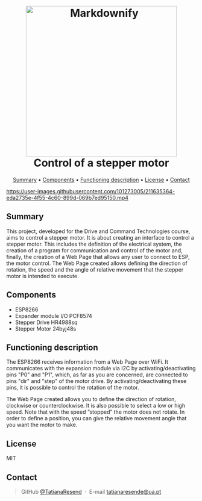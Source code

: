 <h1 align="center">
  <br>
  <img src="https://user-images.githubusercontent.com/101273005/211634877-c218cebf-b6f4-4a2d-882b-d9d67f9c3cfe.png" alt="Markdownify" width="400">
  

  <br>
  Control of a stepper motor
  <br>
</h1>

<p align="center">
  <a href="#summary">Summary</a> •
  <a href="#components">Components</a> •
  <a href="#Functioning-description">Functioning description</a> •
  <a href="#license">License</a> •
  <a href="#contact">Contact</a>
</p>


https://user-images.githubusercontent.com/101273005/211635364-eda2735e-4f55-4c60-899d-069b7ed95150.mp4


## Summary

This project, developed for the Drive and Command Technologies course, aims to control a stepper motor. It is about creating an interface to control a stepper motor. This includes the definition of the electrical system, the creation of a program for communication and control of the motor and, finally, the creation of a Web Page that allows any user to connect to ESP, the motor control.
The Web Page created allows defining the direction of rotation, the speed and the angle of relative movement that the stepper motor is intended to execute.


## Components
* ESP8266
* Expander module I/O PCF8574
* Stepper Drive HR4988sq
* Stepper Motor 24byj48s


## Functioning description

The ESP8266 receives information from a Web Page over WiFi. It communicates with the expansion module via I2C by activating/deactivating pins "P0" and "P1", which, as far as you are concerned, are connected to pins "dir" and "step" of the motor drive. By activating/deactivating these pins, it is possible to control the rotation of the motor.

The Web Page created allows you to define the direction of rotation, clockwise or counterclockwise. It is also possible to select a low or high speed. Note that with the speed “stopped” the motor does not rotate.
In order to define a position, you can give the relative movement angle that you want the motor to make.

## License

MIT

## Contact

> GitHub [@TatianaResend](https://github.com/TatianaResend) &nbsp;&middot;&nbsp;
> E-mail tatianaresende@ua.pt
